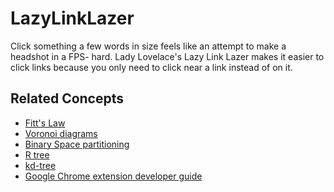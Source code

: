 LazyLinkLazer
=============
Click something a few words in size feels like an attempt to make a headshot in a FPS- hard. 
Lady Lovelace's Lazy Link Lazer makes it easier to click links because you only need to click near a link instead of on it. 

Related Concepts
----------------
- [Fitt's Law](http://en.wikipedia.org/wiki/Fitts's_law)
- [Voronoi diagrams](http://en.wikipedia.org/wiki/Voronoi_diagram)
- [Binary Space partitioning](http://en.wikipedia.org/wiki/Binary_space_partition)
- [R tree](http://en.wikipedia.org/wiki/R-tree)
- [kd-tree](http://en.wikipedia.org/wiki/Kd-tree)
- [Google Chrome extension developer guide](https://developer.chrome.com/extensions/index.html)
